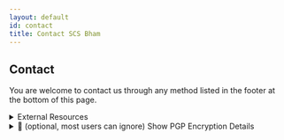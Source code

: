 ```yaml
---
layout: default
id: contact
title: Contact SCS Bham 
---
```

<div class="main-content-box" id="main-content"> <div class="main-content">
<h2 class="main-header"> Contact </h2>
<p class="main-deets">
You are welcome to contact us through any method listed in the footer at the bottom of this page.
</p> </div> </div>

<div class="main-content-box"> <div class="main-content">
<details class="main-deets">
<summary class="main-summary"> External Resources </summary>
We use the following third-party services for secure communication. These websites are not affiliated with Secure Computer Solutions. It is not necessary for you to use these services for correspondence, but doing so would enhance security and privacy. See contact details at the bottom of the page in the footer.<br>
<br>
- <a href="https://signal.org/download/">Signal Messenger</a> https://signal.org/download/ <br>
- <a href="https://proton.me/">Proton Mail</a>i https://proton.me/<br>
</details></div></div>


<div class="main-content-box"> <div class="main-content"> <details class="main-deets">
  <summary class="main-summary"> 🔐 (optional, most users can ignore) Show PGP Encryption Details </summary>
  <p>Download <a href="/assets/keys/scs-public.key" download>scs-public.key</a>.</p>
  <hr>
     <strong>PGP Key Fingerprint:</strong><br>
     <code>21A6 6F26 68C8 AF67 14AC E6DA CB2A 2D14 4C7D 1B27</code>
  <p><strong>uid:</strong> Secure Computer Solutions<br>
     <strong>SCS email key:</strong> admin@securecomputer.ai</p>
</details>
</div></div>
